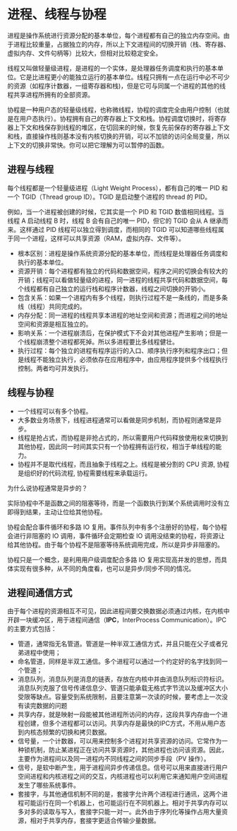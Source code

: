 # 进程、线程与协程

进程是操作系统进行资源分配的基本单位，每个进程都有自己的独立内存空间。由于进程比较重量，占据独立的内存，所以上下文进程间的切换开销（栈、寄存器、虚拟内存、文件句柄等）比较大，但相对比较稳定安全。

线程又叫做轻量级进程，是进程的一个实体，是处理器任务调度和执行的基本单位。它是比进程更小的能独立运行的基本单位。线程只拥有一点在运行中必不可少的资源（如程序计数器，一组寄存器和栈)，但是它可与同属一个进程的其他的线程共享进程所拥有的全部资源。

协程是一种用户态的轻量级线程，也称微线程，协程的调度完全由用户控制（也就是在用户态执行）。协程拥有自己的寄存器上下文和栈。协程调度切换时，将寄存器上下文和栈保存到线程的堆区，在切回来的时候，恢复先前保存的寄存器上下文和栈，直接操作栈则基本没有内核切换的开销，可以不加锁的访问全局变量，所以上下文的切换非常快。你可以把它理解为可以暂停的函数。

## 进程与线程

每个线程都是一个轻量级进程（Light Weight Process），都有自己的唯一 PID 和一个 TGID（Thread group ID）。TGID 是启动整个进程的 thread 的 PID。

例如，当一个进程被创建的时候，它其实是一个 PID 和 TGID 数值相同线程。当线程 A 启动线程 B 时，线程 B 会有自己的唯一 PID，但它的 TGID 会从 A 继承而来。这样通过 PID 线程可以独立得到调度，而相同的 TGID 可以知道哪些线程属于同一个进程，这样可以共享资源（RAM，虚拟内存、文件等）。

- 根本区别：进程是操作系统资源分配的基本单位，而线程是处理器任务调度和执行的基本单位。
- 资源开销：每个进程都有独立的代码和数据空间，程序之间的切换会有较大的开销；线程可以看做轻量级的进程，同一进程的线程共享代码和数据空间，每个线程都有自己独立的运行栈和程序计数器，线程之间切换的开销小。
- 包含关系：如果一个进程内有多个线程，则执行过程不是一条线的，而是多条线（线程）共同完成的。
- 内存分配：同一进程的线程共享本进程的地址空间和资源；而进程之间的地址空间和资源是相互独立的。
- 影响关系：一个进程崩溃后，在保护模式下不会对其他进程产生影响；但是一个线程崩溃整个进程都死掉。所以多进程要比多线程健壮。
- 执行过程：每个独立的进程有程序运行的入口、顺序执行序列和程序出口；但是线程不能独立执行，必须依存在应用程序中，由应用程序提供多个线程执行控制。两者均可并发执行。

## 线程与协程

- 一个线程可以有多个协程。
- 大多数业务场景下，线程进程通常可以看做是同步机制，而协程则通常是异步。
- 线程是抢占式，而协程是非抢占式的，所以需要用户代码释放使用权来切换到其他协程，因此同一时间其实只有一个协程拥有运行权，相当于单线程的能力。
- 协程并不是取代线程，而且抽象于线程之上。线程是被分割的 CPU 资源, 协程是组织好的代码流程, 协程需要线程来承载运行。

为什么说协程通常是异步的？

实际协程中不是函数之间的阻塞等待，而是一个函数执行到某个系统调用时没有立即得到结果，主动让位给其他协程。

协程会配合事件循环和多路 IO 复用。事件队列中有多个注册好的协程，每个协程会进行非阻塞的 IO 调用，事件循环会定期检查 IO 调用没结束的协程，将资源让给其他协程。由于每个协程不是阻塞等待系统调用完成，所以是异步非阻塞的。

协程只是一个概念，是利用用户级调度配合多路 IO 复用实现高并发的思想，而具体实现有很多种，从不同的角度看，也可以是异步/同步不同的情况。

## 进程间通信方式

由于每个进程的资源相互不可见，因此进程间要交换数据必须通过内核，在内核中开辟一块缓冲区，用于进程间通信（**IPC**，InterProcess Communication）。IPC 的主要方式包括：

- 管道，通常指无名管道。管道是一种半双工通信方式，并且只能在父子或者兄弟进程中使用；
- 命名管道，同样是半双工通信。多个进程可以通过一个约定好的名字找到同一个管道；
- 消息队列，消息队列是消息的链表，存放在内核中并由消息队列标识符标识。消息队列克服了信号传递信息少、管道只能承载无格式字节流以及缓冲区大小受限等缺点。容量受到系统限制，且要注意第一次读的时候，要考虑上一次没有读完数据的问题
- 共享内存，就是映射一段能被其他进程所访问的内存，这段共享内存由一个进程创建，但多个进程都可以访问。共享内存是最快的IPC方式，不用从用户态到内核态频繁的切换和拷贝数据。
- 信号量，一个计数器，可以用来控制多个进程对共享资源的访问。它常作为一种锁机制，防止某进程正在访问共享资源时，其他进程也访问该资源。因此，主要作为进程间以及同一进程内不同线程之间的同步手段（PV 操作）。
- 信号，是软中断产生，用于进程间异步传递信息。信号可以用来直接进行用户空间进程和内核进程之间的交互，内核进程也可以利用它来通知用户空间进程发生了哪些系统事件。
- 套接字，与其他通信机制不同的是，套接字允许两个进程进行通讯，这两个进程可能运行在同一个机器上，也可能运行在不同机器上。相对于共享内存可以多对多的读取与写入，套接字只能一对一。此外由于序列化等操作占用大量资源，相对于共享内存，套接字更适合传输少量数据。